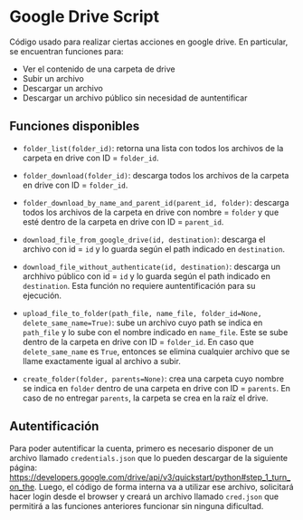 # Google Drive Script

Código usado para realizar ciertas acciones en google drive. En particular, se encuentran funciones para:

- Ver el contenido de una carpeta de drive
- Subir un archivo
- Descargar un archivo
- Descargar un archivo público sin necesidad de auntentificar

## Funciones disponibles

- `folder_list(folder_id)`: retorna una lista con todos los archivos de la carpeta en drive con ID = `folder_id`.

- `folder_download(folder_id)`: descarga todos los archivos de la carpeta en drive con ID = `folder_id`.

- `folder_download_by_name_and_parent_id(parent_id, folder)`: descarga todos los archivos de la carpeta en drive con nombre = `folder` y que esté dentro de la carpeta en drive con ID = `parent_id`.

- `download_file_from_google_drive(id, destination)`: descarga el archivo con id = `id` y lo guarda según el path indicado en `destination`.

- `download_file_without_authenticate(id, destination)`: descarga un archhivo público con id = `id` y lo guarda según el path indicado en `destination`. Esta función no requiere auntentificación para su ejecución.

- `upload_file_to_folder(path_file, name_file, folder_id=None, delete_same_name=True)`: sube un archivo cuyo path se indica en `path_file` y lo sube con el nombre indicado en `name_file`. Este se sube dentro de la carpeta en drive con ID = `folder_id`. En caso que `delete_same_name` es `True`, entonces se elimina cualquier archivo que se llame exactamente igual al archivo a subir.

- `create_folder(folder, parents=None)`: crea una carpeta cuyo nombre se indica en `folder` dentro de una carpeta en drive con ID = `parents`. En caso de no entregar `parents`, la carpeta se crea en la raíz el drive.

## Autentificación

Para poder autentificar la cuenta, primero es necesario disponer de un archivo llamado `credentials.json` que lo pueden descargar de la siguiente página: https://developers.google.com/drive/api/v3/quickstart/python#step_1_turn_on_the. Luego, el código de forma interna va a utilizar ese archivo, solicitará hacer login desde el browser y creará un archivo llamado `cred.json` que permitirá a las funciones anteriores funcionar sin ninguna dificultad.